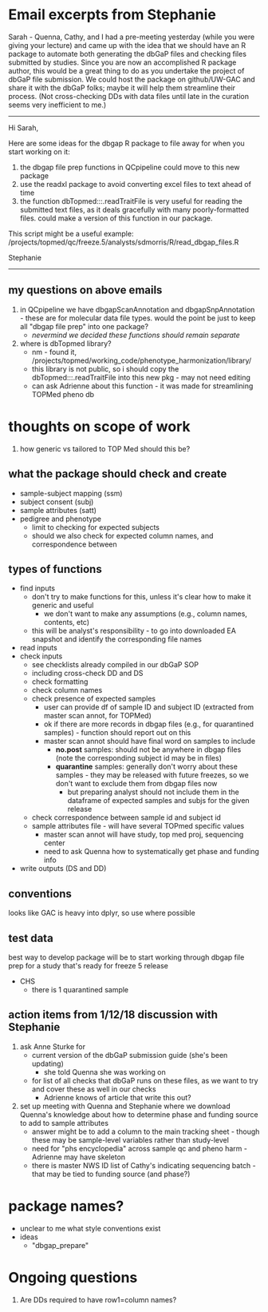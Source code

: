 # Email excerpts from Stephanie

Sarah - Quenna, Cathy, and I had a pre-meeting yesterday (while you were giving your lecture) and came up with the idea that we should have an R package to automate both generating the dbGaP files and checking files submitted by studies. Since you are now an accomplished R package author, this would be a great thing to do as you undertake the project of dbGaP file submission. We could host the package on github/UW-GAC and share it with the dbGaP folks; maybe it will help them streamline their process. (Not cross-checking DDs with data files until late in the curation seems very inefficient to me.)

---

Hi Sarah,

Here are some ideas for the dbgap R package to file away for when you start working on it:

1. the dbgap file prep functions in QCpipeline could move to this new package
2. use the readxl package to avoid converting excel files to text ahead of time
3. the function dbTopmed:::.readTraitFile is very useful for reading the submitted text files, as it deals gracefully with many poorly-formatted files. could make a version of this function in our package.

This script might be a useful example:
/projects/topmed/qc/freeze.5/analysts/sdmorris/R/read_dbgap_files.R

Stephanie

---

## my questions on above emails

1. in QCpipeline we have dbgapScanAnnotation and dbgapSnpAnnotation - these are for molecular data file types. would the point be just to keep all "dbgap file prep" into one package?
	- _nevermind we decided these functions should remain separate_
3. where is dbTopmed library?
	- nm - found it, /projects/topmed/working_code/phenotype_harmonization/library/
	- this library is not public, so i should copy the dbTopmed:::.readTraitFile into this new pkg - may not need editing
	- can ask Adrienne about this function - it was made for streamlining TOPMed pheno db

# thoughts on scope of work
1. how generic vs tailored to TOP Med should this be?

## what the package should check and create
- sample-subject mapping (ssm)
- subject consent (subj)
- sample attributes (satt)
- pedigree and phenotype
	- limit to checking for expected subjects
	- should we also check for expected column names, and correspondence between 

## types of functions
- find inputs 
	- don't try to make functions for this, unless it's clear how to make it generic and useful
		- we don't want to make any assumptions (e.g., column names, contents, etc)
	- this will be analyst's responsibility - to go into downloaded EA snapshot and identify the corresponding file names
- read inputs 
- check inputs
	- see checklists already compiled in our dbGaP SOP
	- including cross-check DD and DS
	- check formatting
	- check column names
	- check presence of expected samples
		- user can provide df of sample ID and subject ID (extracted from master scan annot, for TOPMed)
		- ok if there are more records in dbgap files (e.g., for quarantined samples) - function should report out on this
		- master scan annot should have final word on samples to include
			- __no.post__ samples: should not be anywhere in dbgap files (note the corresponding subject id may be in files)
			- __quarantine__ samples: generally don't worry about these samples - they may be released with future freezes, so we don't want to exclude them from dbgap files now
				- but preparing analyst should not include them in the dataframe of expected samples and subjs for the given release
	- check correspondence between sample id and subject id
	- sample attributes file - will have several TOPmed specific values
		- master scan annot will have study, top med proj, sequencing center
		- need to ask Quenna how to systematically get phase and funding info
- write outputs (DS and DD)

## conventions
looks like GAC is heavy into dplyr, so use where possible

## test data
best way to develop package will be to start working through dbgap file prep for a study that's ready for freeze 5 release
- CHS
	- there is 1 quarantined sample

## action items from 1/12/18 discussion with Stephanie
1. ask Anne Sturke for 
	- current version of the dbGaP submission guide (she's been updating)
		- she told Quenna she was working on
	- for list of all checks that dbGaP runs on these files, as we want to try and cover these as well in our checks
		- Adrienne knows of article that write this out?
2. set up meeting with Quenna and Stephanie where we download Quenna's knowledge about how to determine phase and funding source to add to sample attributes
	- answer might be to add a column to the main tracking sheet - though these may be sample-level variables rather than study-level
	- need for "phs encyclopedia" across sample qc and pheno harm - Adrienne may have skeleton
	- there is master NWS ID list of Cathy's indicating sequencing batch - that may be tied to funding source (and phase?)

# package names?
- unclear to me what style conventions exist
- ideas
	- "dbgap_prepare"
 
 
# Ongoing questions 
1. Are DDs required to have row1=column names?
 


